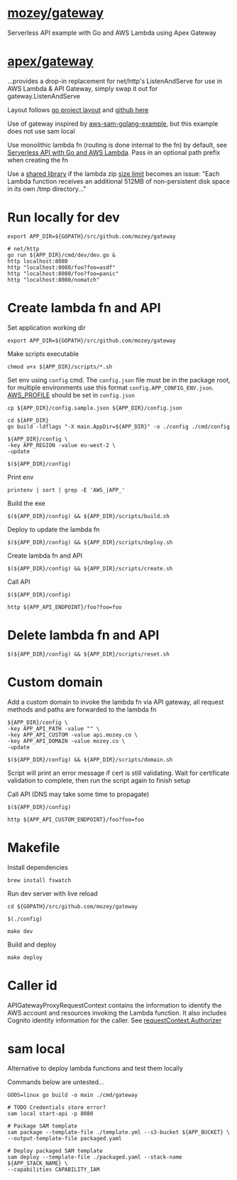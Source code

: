 # [mozey/gateway](https://github.com/mozey/gateway)

Serverless API example with Go and AWS Lambda using Apex Gateway


# [apex/gateway](https://github.com/apex/gateway)

...provides a drop-in replacement for net/http's ListenAndServe 
for use in AWS Lambda & API Gateway, 
simply swap it out for gateway.ListenAndServe

Layout follows [go project layout](https://medium.com/golang-learn/go-project-layout-e5213cdcfaa2)
and [github here](https://github.com/golang-standards/project-layout)

Use of gateway inspired by [aws-sam-golang-example](https://github.com/cpliakas/aws-sam-golang-example),
but this example does not use sam local

Use monolithic lambda fn (routing is done internal to the fn) by default, 
see [Serverless API with Go and AWS Lambda](https://github.com/mozey/aws-lambda-go/tree/master/examples/books-api).
Pass in an optional path prefix when creating the fn

Use a [shared library](https://stackoverflow.com/a/35060357/639133) 
if the lambda zip [size limit](https://docs.aws.amazon.com/lambda/latest/dg/limits.html)
becomes an issue: "Each Lambda function receives an additional 512MB of 
non-persistent disk space in its own /tmp directory..."


# Run locally for dev

    export APP_DIR=${GOPATH}/src/github.com/mozey/gateway
    
    # net/http
    go run ${APP_DIR}/cmd/dev/dev.go &
    http localhost:8080
    http "localhost:8080/foo?foo=asdf"
    http "localhost:8080/foo?foo=panic"
    http "localhost:8080/nomatch"
    
    
# Create lambda fn and API

Set application working dir

    export APP_DIR=${GOPATH}/src/github.com/mozey/gateway
 
Make scripts executable
 
    chmod u+x ${APP_DIR}/scripts/*.sh
 
Set env using `config` cmd.
The `config.json` file must be in the package root, 
for multiple environments use this format `config.APP_CONFIG_ENV.json`.
[AWS_PROFILE](https://docs.aws.amazon.com/cli/latest/userguide/cli-multiple-profiles.html)
should be set in `config.json`

    cp ${APP_DIR}/config.sample.json ${APP_DIR}/config.json
    
    cd ${APP_DIR}
    go build -ldflags "-X main.AppDir=${APP_DIR}" -o ./config ./cmd/config
    
    ${APP_DIR}/config \
    -key APP_REGION -value eu-west-2 \
    -update
    
    $(${APP_DIR}/config)
    
Print env

    printenv | sort | grep -E 'AWS_|APP_'
    
Build the exe

    $(${APP_DIR}/config) && ${APP_DIR}/scripts/build.sh
    
Deploy to update the lambda fn
    
    $(${APP_DIR}/config) && ${APP_DIR}/scripts/deploy.sh

Create lambda fn and API

    $(${APP_DIR}/config) && ${APP_DIR}/scripts/create.sh
    
Call API

    $(${APP_DIR}/config)
    
    http ${APP_API_ENDPOINT}/foo?foo=foo


# Delete lambda fn and API

    $(${APP_DIR}/config) && ${APP_DIR}/scripts/reset.sh


# Custom domain
    
Add a custom domain to invoke the lambda fn via API gateway,
all request methods and paths are forwarded to the lambda fn
    
    ${APP_DIR}/config \
    -key APP_API_PATH -value "" \
    -key APP_API_CUSTOM -value api.mozey.co \
    -key APP_API_DOMAIN -value mozey.co \
    -update
    
    $(${APP_DIR}/config) && ${APP_DIR}/scripts/domain.sh
    
Script will print an error message if cert is still validating.
Wait for certificate validation to complete,
then run the script again to finish setup
    
Call API (DNS may take some time to propagate)

    $(${APP_DIR}/config)
    
    http ${APP_API_CUSTOM_ENDPOINT}/foo?foo=foo


# Makefile

Install dependencies

    brew install fswatch

Run dev server with live reload    

    cd ${GOPATH}/src/github.com/mozey/gateway
    
    $(./config)
    
    make dev
    
Build and deploy

    make deploy


# Caller id

APIGatewayProxyRequestContext contains the information to identify the 
AWS account and resources invoking the Lambda function. 
It also includes Cognito identity information for the caller. 
See [requestContext.Authorizer](https://github.com/apex/gateway/blame/cdfe71df1421609687c01dda11f13ef068784e5b/Readme.md#L31)


# sam local

Alternative to deploy lambda functions and test them locally

Commands below are untested...

    GOOS=linux go build -o main ./cmd/gateway 
    
    # TODO Credentials store error?
    sam local start-api -p 8080

    # Package SAM template
    sam package --template-file ./template.yml --s3-bucket ${APP_BUCKET} \
    --output-template-file packaged.yaml
    
    # Deploy packaged SAM template
    sam deploy --template-file ./packaged.yaml --stack-name ${APP_STACK_NAME} \
    --capabilities CAPABILITY_IAM


